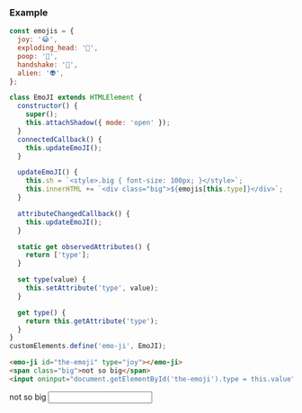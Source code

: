 ### Example

<div class="flex">
<div class="col">

```js
const emojis = {
  joy: '😂',
  exploding_head: '🤯',
  poop: '💩',
  handshake: '🤝',
  alien: '👽',
};

class EmoJI extends HTMLElement {
  constructor() {
    super();
    this.attachShadow({ mode: 'open' });
  }
  connectedCallback() {
    this.updateEmoJI();
  }

  updateEmoJI() {
    this.sh = `<style>.big { font-size: 100px; }</style>`;
    this.innerHTML += `<div class="big">${emojis[this.type]}</div>`;
  }

  attributeChangedCallback() {
    this.updateEmoJI();
  }

  static get observedAttributes() {
    return ['type'];
  }

  set type(value) {
    this.setAttribute('type', value);
  }

  get type() {
    return this.getAttribute('type');
  }
}
customElements.define('emo-ji', EmoJI);
```

<!-- .element class="xs" -->

</div>
<div class="col">

```html
<emo-ji id="the-emoji" type="joy"></emo-ji>
<span class="big">not so big</span>
<input oninput="document.getElementById('the-emoji').type = this.value">
```

<!-- .element class="xs" -->

<emo-ji id="the-emoji" type="joy"></emo-ji>
<span class="big">not so big</span>
<input oninput="document.getElementById('the-emoji').type = this.value">

</div>
</div>

